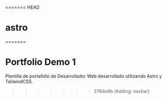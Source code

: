 <<<<<<< HEAD
# astro
=======
# Portfolio Demo 1

Plantilla de portafolio de Desarrollador Web desarrollado utilizando Astro y TailwindCSS.
>>>>>>> 2764e9b (Adding: navbar)
